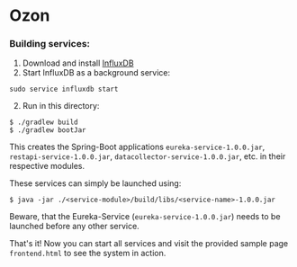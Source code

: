 # Ozon

### Building services:
1) Download and install [InfluxDB](https://docs.influxdata.com/influxdb/v1.4/introduction/installation/ "InfluxDB installation instructions")
2) Start InfluxDB as a background service:
```
sudo service influxdb start
```
2) Run in this directory:
```
$ ./gradlew build
$ ./gradlew bootJar
```
This creates the Spring-Boot applications `eureka-service-1.0.0.jar`, `restapi-service-1.0.0.jar`, `datacollector-service-1.0.0.jar`, etc. in their respective modules.

These services can simply be launched using: 
```
$ java -jar ./<service-module>/build/libs/<service-name>-1.0.0.jar 
```
Beware, that the Eureka-Service (`eureka-service-1.0.0.jar`) needs to be launched before any other service.

That's it!
Now you can start all services and visit the provided sample page `frontend.html` to see the system in action.